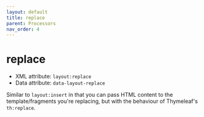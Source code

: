 ```yaml
---
layout: default
title: replace
parent: Processors
nav_order: 4
---
```


replace
=======

 - XML attribute: `layout:replace`
 - Data attribute: `data-layout-replace`

Similar to `layout:insert` in that you can pass HTML content to the
template/fragments you're replacing, but with the behaviour of Thymeleaf's `th:replace`.
